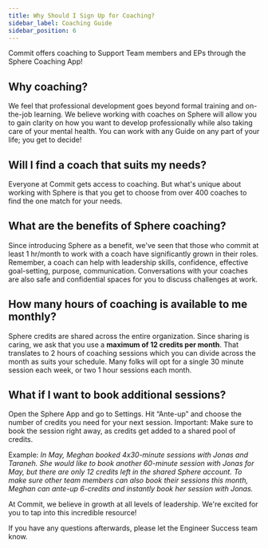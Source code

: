 ```yaml
---
title: Why Should I Sign Up for Coaching?
sidebar_label: Coaching Guide
sidebar_position: 6
---
```


Commit offers coaching to Support Team members and EPs through the Sphere Coaching App!

## Why coaching?

We feel that professional development goes beyond formal training and on-the-job learning. We believe working with coaches on Sphere will allow you to gain clarity on how you want to develop professionally while also taking care of your mental health. You can work with any Guide on any part of your life; you get to decide!

## Will I find a coach that suits my needs?

Everyone at Commit gets access to coaching. But what's unique about working with Sphere is that you get to choose from over 400 coaches to find the one match for your needs. 

## What are the benefits of Sphere coaching?

Since introducing Sphere as a benefit, we've seen that those who commit at least 1 hr/month to work with a coach have significantly grown in their roles. Remember, a coach can help with leadership skills, confidence, effective goal-setting, purpose, communication. Conversations with your coaches are also safe and confidential spaces for you to discuss challenges at work.

## How many hours of coaching is available to me monthly?

Sphere credits are shared across the entire organization. Since sharing is caring, we ask that you use a **maximum of 12 credits per month**. That translates to 2 hours of coaching sessions which you can divide across the month as suits your schedule.
Many folks will opt for a single 30 minute session each week, or two 1 hour sessions each month.   

## What if I want to book additional sessions?
Open the Sphere App and go to Settings.
Hit “Ante-up” and choose the number of credits you need for your next session.
Important: Make sure to book the session right away, as credits get added to a shared pool of credits.

Example:
_In May, Meghan booked 4x30-minute sessions with Jonas and Taraneh. She would like to book another 60-minute session with Jonas for May, but there are only 12 credits left in the shared Sphere account. To make sure other team members can also book their sessions this month, Meghan can ante-up 6-credits and instantly book her session with Jonas._

At Commit, we believe in growth at all levels of leadership. We're excited for you to tap into this incredible resource!

If you have any questions afterwards, please let the Engineer Success team know.
